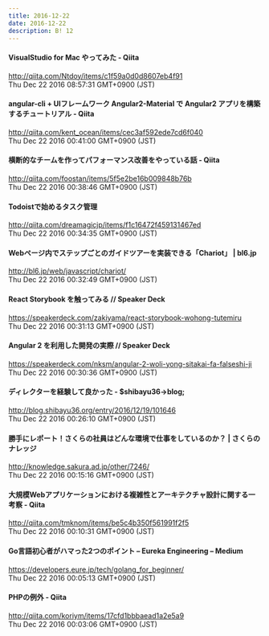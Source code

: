```yaml
---
title: 2016-12-22
date: 2016-12-22
description: B! 12
---
```


#### VisualStudio for Mac やってみた - Qiita
http://qiita.com/Ntdoy/items/c1f59a0d0d8607eb4f91<br>
Thu Dec 22 2016 08:57:31 GMT+0900 (JST)<br>


#### angular-cli + UIフレームワーク Angular2-Material で Angular2 アプリを構築するチュートリアル - Qiita
http://qiita.com/kent_ocean/items/cec3af592ede7cd6f040<br>
Thu Dec 22 2016 00:41:00 GMT+0900 (JST)<br>


#### 横断的なチームを作ってパフォーマンス改善をやっている話 - Qiita
http://qiita.com/foostan/items/5f5e2be16b009848b76b<br>
Thu Dec 22 2016 00:38:46 GMT+0900 (JST)<br>


#### Todoistで始めるタスク管理
http://qiita.com/dreamagicjp/items/f1c16472f459131467ed<br>
Thu Dec 22 2016 00:34:35 GMT+0900 (JST)<br>


#### Webページ内でステップごとのガイドツアーを実装できる「Chariot」 | bl6.jp
http://bl6.jp/web/javascript/chariot/<br>
Thu Dec 22 2016 00:32:49 GMT+0900 (JST)<br>


#### React Storybook を触ってみる // Speaker Deck
https://speakerdeck.com/zakiyama/react-storybook-wohong-tutemiru<br>
Thu Dec 22 2016 00:31:13 GMT+0900 (JST)<br>


#### Angular 2 を利用した開発の実際 // Speaker Deck
https://speakerdeck.com/nksm/angular-2-woli-yong-sitakai-fa-falseshi-ji<br>
Thu Dec 22 2016 00:30:36 GMT+0900 (JST)<br>


#### ディレクターを経験して良かった - $shibayu36->blog;
http://blog.shibayu36.org/entry/2016/12/19/101646<br>
Thu Dec 22 2016 00:26:10 GMT+0900 (JST)<br>


#### 勝手にレポート！さくらの社員はどんな環境で仕事をしているのか？ | さくらのナレッジ
http://knowledge.sakura.ad.jp/other/7246/<br>
Thu Dec 22 2016 00:15:16 GMT+0900 (JST)<br>


#### 大規模Webアプリケーションにおける複雑性とアーキテクチャ設計に関する一考察 - Qiita
http://qiita.com/tmknom/items/be5c4b350f561991f2f5<br>
Thu Dec 22 2016 00:10:31 GMT+0900 (JST)<br>


#### Go言語初心者がハマった2つのポイント – Eureka Engineering – Medium
https://developers.eure.jp/tech/golang_for_beginner/<br>
Thu Dec 22 2016 00:05:13 GMT+0900 (JST)<br>


#### PHPの例外 - Qiita
http://qiita.com/koriym/items/17cfd1bbbaead1a2e5a9<br>
Thu Dec 22 2016 00:03:06 GMT+0900 (JST)<br>


